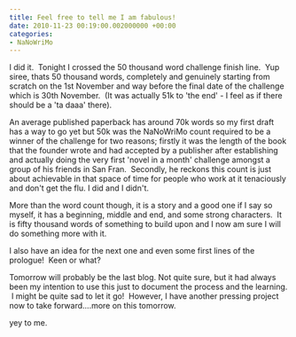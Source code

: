 ```yaml
---
title: Feel free to tell me I am fabulous!
date: 2010-11-23 00:19:00.002000000 +00:00
categories:
- NaNoWriMo
---
```


I did it.  Tonight I crossed the 50 thousand word challenge finish line.  Yup siree, thats 50 thousand words, completely and genuinely starting from scratch on the 1st November and way before the final date of the challenge which is 30th November.  (It was actually 51k to 'the end' - I feel as if there should be a 'ta daaa' there).

An average published paperback has around 70k words so my first draft has a way to go yet but 50k was the NaNoWriMo count required to be a winner of the challenge for two reasons; firstly it was the length of the book that the founder wrote and had accepted by a publisher after establishing and actually doing the very first 'novel in a month' challenge amongst a group of his friends in San Fran.  Secondly, he reckons this count is just about achievable in that space of time for people who work at it tenaciously and don't get the flu. I did and I didn't.

More than the word count though, it is a story and a good one if I say so myself, it has a beginning, middle and end, and some strong characters.  It is fifty thousand words of something to build upon and I now am sure I will do something more with it.

I also have an idea for the next one and even some first lines of the prologue!  Keen or what?

Tomorrow will probably be the last blog. Not quite sure, but it had always been my intention to use this just to document the process and the learning.  I might be quite sad to let it go!  However, I have another pressing project now to take forward....more on this tomorrow.

yey to me.
